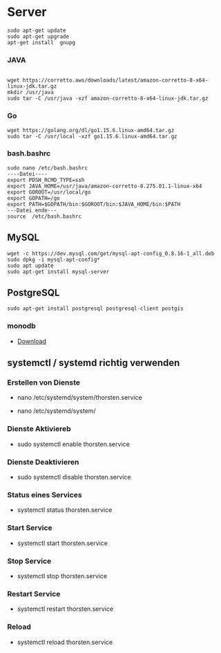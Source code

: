 # Server

```
sudo apt-get update 
sudo apt-get upgrade
apt-get install  gnupg

```
### JAVA 

```

wget https://corretto.aws/downloads/latest/amazon-corretto-8-x64-linux-jdk.tar.gz
mkdir /usr/java
sudo tar -C /usr/java -xzf amazon-corretto-8-x64-linux-jdk.tar.gz
```
### Go

```
wget https://golang.org/dl/go1.15.6.linux-amd64.tar.gz
sudo tar -C /usr/local -xzf go1.15.6.linux-amd64.tar.gz

```

### bash.bashrc

```
sudo nano /etc/bash.bashrc
----Datei----
export PDSH_RCMD_TYPE=ssh
export JAVA_HOME=/usr/java/amazon-corretto-8.275.01.1-linux-x64
export GOROOT=/usr/local/go
export GOPATH=/go
export PATH=$GOPATH/bin:$GOROOT/bin:$JAVA_HOME/bin:$PATH
---Datei ende---
source  /etc/bash.bashrc

```
## MySQL

```
wget -c https://dev.mysql.com/get/mysql-apt-config_0.8.16-1_all.deb
sudo dpkg -i mysql-apt-config*
sudo apt update
sudo apt-get install mysql-server

```

## PostgreSQL

```
sudo apt-get install postgresql postgresql-client postgis
```

### monodb

* [Download](https://https://docs.mongodb.com/manual/tutorial/install-mongodb-on-ubuntu/)



## systemctl / systemd richtig verwenden

### Erstellen von Dienste

* nano /etc/systemd/system/thorsten.service

* nano /etc/systemd/system/

### Dienste Aktiviereb

* sudo systemctl enable thorsten.service

### Dienste Deaktivieren

* sudo systemctl disable thorsten.service

### Status eines Services

* systemctl status thorsten.service

### Start Service

* systemctl start thorsten.service

### Stop Service

* systemctl stop thorsten.service

### Restart Service

* systemctl restart thorsten.service

### Reload

* systemctl reload thorsten.service

